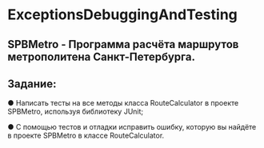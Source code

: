 # ExceptionsDebuggingAndTesting
## SPBMetro - Программа расчёта маршрутов метрополитена Санкт-Петербурга.
## Задание: 
● Написать тесты на все методы класса RouteCalculator в проекте SPBMetro, используя библиотеку JUnit;

● С помощью тестов и отладки исправить ошибку, которую вы найдёте в проекте SPBMetro в классе RouteCalculator.
